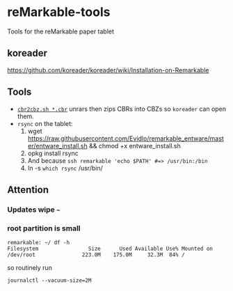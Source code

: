 # reMarkable-tools
Tools for the reMarkable paper tablet

## koreader
https://github.com/koreader/koreader/wiki/Installation-on-Remarkable

## Tools
* [`cbr2cbz.sh *.cbr`](./cbr2cbz.sh) unrars then zips CBRs into CBZs so `koreader` can open them.
* `rsync` on the tablet:
    1. wget https://raw.githubusercontent.com/Evidlo/remarkable_entware/master/entware_install.sh && chmod +x entware_install.sh
    1. opkg install rsync
    1. And because `ssh remarkable 'echo $PATH' #=> /usr/bin:/bin`
    1. ln -s `which rsync` /usr/bin/

## Attention

### Updates wipe `~`

### root partition is small
```
remarkable: ~/ df -h
Filesystem                Size      Used Available Use% Mounted on
/dev/root               223.0M    175.0M     32.3M  84% /
```
so routinely run
```
journalctl --vacuum-size=2M
```
